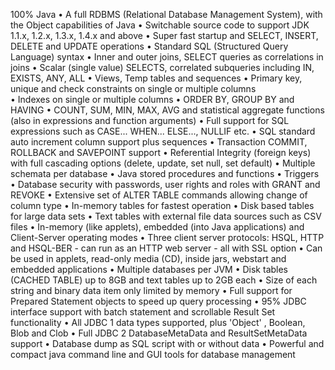 100% Java 
•  A full RDBMS (Relational Database Management System), with the Object capabilities of Java 
•  Switchable source code to support JDK 1.1.x, 1.2.x, 1.3.x, 1.4.x and above 
•  Super fast startup and SELECT, INSERT, DELETE and UPDATE operations 
•  Standard SQL (Structured Query Language) syntax 
•  Inner and outer joins, SELECT queries as correlations in joins 
•  Scalar (single value) SELECTS, correlated subqueries including IN, EXISTS, ANY, ALL 
• Views, Temp tables and sequences 
•  Primary key, unique and check constraints on single or multiple columns  
•  Indexes on single or multiple columns 
•  ORDER BY, GROUP BY and HAVING 
•  COUNT, SUM, MIN, MAX, AVG and statistical aggregate functions (also in expressions and function arguments) 
•  Full support for SQL expressions such as CASE... WHEN... ELSE..., NULLIF etc. 
•  SQL standard auto increment column support plus sequences 
•  Transaction COMMIT, ROLLBACK and SAVEPOINT support 
•  Referential Integrity (foreign keys) with full cascading options (delete, update, set null, set default) 
•  Multiple schemata per database 
•  Java stored procedures and functions 
•  Triggers 
•  Database security with passwords, user rights and roles with GRANT and REVOKE 
•  Extensive set of ALTER TABLE commands allowing change of column type 
•  In-memory tables for fastest operation 
•  Disk based tables for large data sets 
•  Text tables with external file data sources such as CSV files 
•  In-memory (like applets), embedded (into Java applications) and Client-Server operating modes 
•  Three client server protocols: HSQL, HTTP and HSQL-BER - can run as an HTTP web server - all with SSL option 
•  Can be used in applets, read-only media (CD), inside jars, webstart and embedded applications 
•  Multiple databases per JVM 
•  Disk tables (CACHED TABLE) up to 8GB and text tables up to 2GB each 
•  Size of each string and binary data item only limited by memory 
•  Full support for Prepared Statement objects to speed up query processing 
•  95% JDBC interface support with batch statement and scrollable Result Set functionality 
•  All JDBC 1 data types supported, plus 'Object' , Boolean, Blob and Clob 
•  Full JDBC 2 DatabaseMetaData and ResultSetMetaData support 
•  Database dump as SQL script with or without data 
•  Powerful and compact java command line and GUI tools for database management
